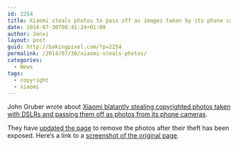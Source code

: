 ```yaml
---
id: 2254
title: Xiaomi steals photos to pass off as images taken by its phone cameras
date: 2014-07-30T00:41:24+01:00
author: Jenxi
layout: post
guid: http://bakingpixel.com/?p=2254
permalink: /2014/07/30/xiaomi-steals-photos/
categories:
  - News
tags:
  - copyright
  - xiaomi
---
```

John Gruber wrote about [Xiaomi blatantly stealing copyrighted photos taken with DSLRs and passing them off as photos from its phone cameras](http://daringfireball.net/linked/2014/07/25/xiaomi-flower).

They have [updated the page](http://www.mi.com/en/mi3#features) to remove the photos after their theft has been exposed. Here&#8217;s a link to a [screenshot of the original page](http://daringfireball.net/misc/2014/07/mi-gallery-rip.jpg).